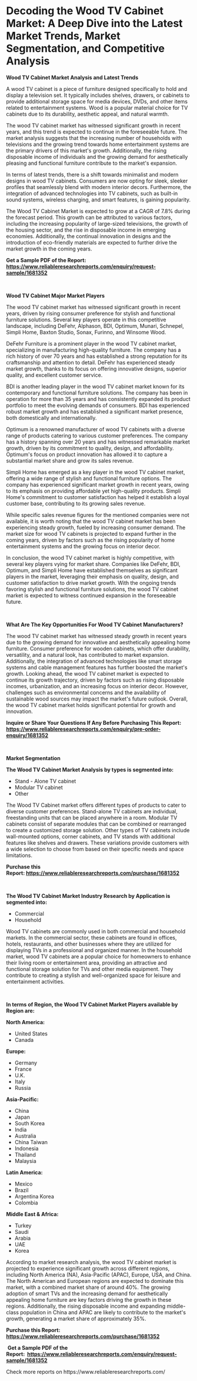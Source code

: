 <p><h1>Decoding the Wood TV Cabinet Market: A Deep Dive into the Latest Market Trends, Market Segmentation, and Competitive Analysis</h1></p><p><strong>Wood TV Cabinet Market Analysis and Latest Trends</strong></p>
<p><p>A wood TV cabinet is a piece of furniture designed specifically to hold and display a television set. It typically includes shelves, drawers, or cabinets to provide additional storage space for media devices, DVDs, and other items related to entertainment systems. Wood is a popular material choice for TV cabinets due to its durability, aesthetic appeal, and natural warmth.</p><p>The wood TV cabinet market has witnessed significant growth in recent years, and this trend is expected to continue in the foreseeable future. The market analysis suggests that the increasing number of households with televisions and the growing trend towards home entertainment systems are the primary drivers of this market's growth. Additionally, the rising disposable income of individuals and the growing demand for aesthetically pleasing and functional furniture contribute to the market's expansion.</p><p>In terms of latest trends, there is a shift towards minimalist and modern designs in wood TV cabinets. Consumers are now opting for sleek, sleeker profiles that seamlessly blend with modern interior decors. Furthermore, the integration of advanced technologies into TV cabinets, such as built-in sound systems, wireless charging, and smart features, is gaining popularity.</p><p>The Wood TV Cabinet Market is expected to grow at a CAGR of 7.8% during the forecast period. This growth can be attributed to various factors, including the increasing popularity of large-sized televisions, the growth of the housing sector, and the rise in disposable income in emerging economies. Additionally, the continual innovation in designs and the introduction of eco-friendly materials are expected to further drive the market growth in the coming years.</p></p>
<p><strong>Get a Sample PDF of the Report:&nbsp; <a href="https://www.reliableresearchreports.com/enquiry/request-sample/1681352">https://www.reliableresearchreports.com/enquiry/request-sample/1681352</a></strong></p>
<p>&nbsp;</p>
<p><strong>Wood TV Cabinet Major Market Players</strong></p>
<p><p>The wood TV cabinet market has witnessed significant growth in recent years, driven by rising consumer preference for stylish and functional furniture solutions. Several key players operate in this competitive landscape, including DeFehr, Alphason, BDI, Optimum, Munari, Schnepel, Simpli Home, Baxton Studio, Sonax, Furinno, and Winsome Wood.</p><p>DeFehr Furniture is a prominent player in the wood TV cabinet market, specializing in manufacturing high-quality furniture. The company has a rich history of over 70 years and has established a strong reputation for its craftsmanship and attention to detail. DeFehr has experienced steady market growth, thanks to its focus on offering innovative designs, superior quality, and excellent customer service.</p><p>BDI is another leading player in the wood TV cabinet market known for its contemporary and functional furniture solutions. The company has been in operation for more than 35 years and has consistently expanded its product portfolio to meet the evolving demands of consumers. BDI has experienced robust market growth and has established a significant market presence, both domestically and internationally.</p><p>Optimum is a renowned manufacturer of wood TV cabinets with a diverse range of products catering to various customer preferences. The company has a history spanning over 20 years and has witnessed remarkable market growth, driven by its commitment to quality, design, and affordability. Optimum's focus on product innovation has allowed it to capture a substantial market share and grow its sales revenue.</p><p>Simpli Home has emerged as a key player in the wood TV cabinet market, offering a wide range of stylish and functional furniture options. The company has experienced significant market growth in recent years, owing to its emphasis on providing affordable yet high-quality products. Simpli Home's commitment to customer satisfaction has helped it establish a loyal customer base, contributing to its growing sales revenue.</p><p>While specific sales revenue figures for the mentioned companies were not available, it is worth noting that the wood TV cabinet market has been experiencing steady growth, fueled by increasing consumer demand. The market size for wood TV cabinets is projected to expand further in the coming years, driven by factors such as the rising popularity of home entertainment systems and the growing focus on interior decor.</p><p>In conclusion, the wood TV cabinet market is highly competitive, with several key players vying for market share. Companies like DeFehr, BDI, Optimum, and Simpli Home have established themselves as significant players in the market, leveraging their emphasis on quality, design, and customer satisfaction to drive market growth. With the ongoing trends favoring stylish and functional furniture solutions, the wood TV cabinet market is expected to witness continued expansion in the foreseeable future.</p></p>
<p>&nbsp;</p>
<p><strong>What Are The Key Opportunities For Wood TV Cabinet Manufacturers?</strong></p>
<p><p>The wood TV cabinet market has witnessed steady growth in recent years due to the growing demand for innovative and aesthetically appealing home furniture. Consumer preference for wooden cabinets, which offer durability, versatility, and a natural look, has contributed to market expansion. Additionally, the integration of advanced technologies like smart storage systems and cable management features has further boosted the market's growth. Looking ahead, the wood TV cabinet market is expected to continue its growth trajectory, driven by factors such as rising disposable incomes, urbanization, and an increasing focus on interior decor. However, challenges such as environmental concerns and the availability of sustainable wood sources may impact the market's future outlook. Overall, the wood TV cabinet market holds significant potential for growth and innovation.</p></p>
<p><strong>Inquire or Share Your Questions If Any Before Purchasing This Report: <a href="https://www.reliableresearchreports.com/enquiry/pre-order-enquiry/1681352">https://www.reliableresearchreports.com/enquiry/pre-order-enquiry/1681352</a></strong></p>
<p>&nbsp;</p>
<p><strong>Market Segmentation</strong></p>
<p><strong>The Wood TV Cabinet Market Analysis by types is segmented into:</strong></p>
<p><ul><li>Stand - Alone TV cabinet</li><li>Modular TV cabinet</li><li>Other</li></ul></p>
<p><p>The Wood TV Cabinet market offers different types of products to cater to diverse customer preferences. Stand-alone TV cabinets are individual, freestanding units that can be placed anywhere in a room. Modular TV cabinets consist of separate modules that can be combined or rearranged to create a customized storage solution. Other types of TV cabinets include wall-mounted options, corner cabinets, and TV stands with additional features like shelves and drawers. These variations provide customers with a wide selection to choose from based on their specific needs and space limitations.</p></p>
<p><strong>Purchase this Report:&nbsp;<a href="https://www.reliableresearchreports.com/purchase/1681352">https://www.reliableresearchreports.com/purchase/1681352</a></strong></p>
<p>&nbsp;</p>
<p><strong>The Wood TV Cabinet Market Industry Research by Application is segmented into:</strong></p>
<p><ul><li>Commercial</li><li>Household</li></ul></p>
<p><p>Wood TV cabinets are commonly used in both commercial and household markets. In the commercial sector, these cabinets are found in offices, hotels, restaurants, and other businesses where they are utilized for displaying TVs in a professional and organized manner. In the household market, wood TV cabinets are a popular choice for homeowners to enhance their living room or entertainment area, providing an attractive and functional storage solution for TVs and other media equipment. They contribute to creating a stylish and well-organized space for leisure and entertainment activities.</p></p>
<p>&nbsp;</p>
<p><strong>In terms of Region, the Wood TV Cabinet Market Players available by Region are:</strong></p>
<p>
    <p> <strong> North America: </strong>
        <ul>
            <li>United States</li>
            <li>Canada</li>
        </ul>
        </p> 
    <p> <strong> Europe: </strong>
        <ul>
            <li>Germany</li>
            <li>France</li>
            <li>U.K.</li>
            <li>Italy</li>
            <li>Russia</li>
        </ul>
        </p> 
    <p> <strong> Asia-Pacific: </strong>
        <ul>
            <li>China</li>
            <li>Japan</li>
            <li>South Korea</li>
            <li>India</li>
            <li>Australia</li>
            <li>China Taiwan</li>
            <li>Indonesia</li>
            <li>Thailand</li>
            <li>Malaysia</li>
        </ul>
        </p> 
    <p> <strong> Latin America: </strong>
        <ul>
            <li>Mexico</li>
            <li>Brazil</li>
            <li>Argentina Korea</li>
            <li>Colombia</li>
        </ul>
        </p> 
    <p> <strong> Middle East & Africa: </strong>
        <ul>
            <li>Turkey</li>
            <li>Saudi</li>
            <li>Arabia</li>
            <li>UAE</li>
            <li>Korea</li>
        </ul>
    </p>
    </p>
<p><p>According to market research analysis, the wood TV cabinet market is projected to experience significant growth across different regions, including North America (NA), Asia-Pacific (APAC), Europe, USA, and China. The North American and European regions are expected to dominate this market, with a combined market share of around 40%. The growing adoption of smart TVs and the increasing demand for aesthetically appealing home furniture are key factors driving the growth in these regions. Additionally, the rising disposable income and expanding middle-class population in China and APAC are likely to contribute to the market's growth, generating a market share of approximately 35%.</p></p>
<p><strong>Purchase this Report: <a href="https://www.reliableresearchreports.com/purchase/1681352">https://www.reliableresearchreports.com/purchase/1681352</a></strong></p>
<p>&nbsp;<strong>Get a Sample PDF of the Report:&nbsp;&nbsp;<a href="https://www.reliableresearchreports.com/enquiry/request-sample/1681352">https://www.reliableresearchreports.com/enquiry/request-sample/1681352</a></strong></p>
<p><strong></strong></p>
<p>Check more reports on https://www.reliableresearchreports.com/</p>